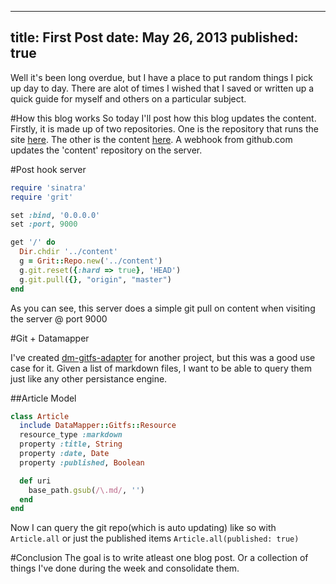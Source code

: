 ----
title: First Post
date: May 26, 2013
published: true
----

Well it's been long overdue, but I have a place to put random things I pick up
day to day.  There are alot of times I wished that I saved or written up a quick
guide for myself and others on a particular subject.

#How this blog works
So today I'll post how this blog updates the content.  Firstly, it is made up of
two repositories.  One is the repository that runs the site 
[here](https://github.com/Ortuna/ortuna.com). The other is the content 
[here](https://github.com/Ortuna/ortuna-content).  A webhook from github.com 
updates the 'content' repository on the server.

#Post hook server
```ruby
require 'sinatra'
require 'grit'

set :bind, '0.0.0.0'
set :port, 9000

get '/' do
  Dir.chdir '../content'
  g = Grit::Repo.new('../content')
  g.git.reset({:hard => true}, 'HEAD')
  g.git.pull({}, "origin", "master")
end
```

As you can see, this server does a simple git pull on content when visiting the 
server @ port 9000

#Git + Datamapper

I've created [dm-gitfs-adapter](https://github.com/Ortuna/dm-gitfs-adapter) for 
another project, but this was a good use case for it.  Given a list of markdown
files, I want to be able to query them just like any other persistance engine.

##Article Model
```ruby
class Article
  include DataMapper::Gitfs::Resource
  resource_type :markdown
  property :title, String
  property :date, Date
  property :published, Boolean

  def uri
    base_path.gsub(/\.md/, '')
  end  
end
```

Now I can query the git repo(which is auto updating) like so with `Article.all`
or just the published items `Article.all(published: true)`


#Conclusion
The goal is to write atleast one blog post.  Or a collection of things I've done
during the week and consolidate them.
